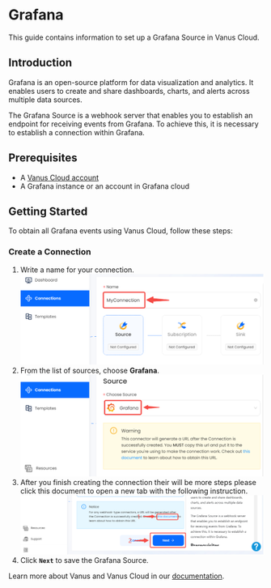 # Grafana

This guide contains information to set up a Grafana Source in Vanus Cloud.

## Introduction

Grafana is an open-source platform for data visualization and analytics. It enables users to create and share dashboards, charts, and alerts across multiple data sources.

The Grafana Source is a webhook server that enables you to establish an endpoint for receiving events from Grafana. To achieve this, it is necessary to establish a connection within Grafana.

## Prerequisites

- A [Vanus Cloud account](https://cloud.vanus.ai)
- A Grafana instance or an account in Grafana cloud

## Getting Started

To obtain all Grafana events using Vanus Cloud, follow these steps:

### Create a Connection

1.  Write a name for your connection.
   ![img.png](images/connection.png)
2. From the list of sources, choose **Grafana**.
![img.png](images/grafana.png)
3. After you finish creating the connection their will be more steps please click this document to open a new tab with the following instruction.
   ![img.png](images/webhook_setup.png)
4. Click **`Next`** to save the Grafana Source.

Learn more about Vanus and Vanus Cloud in our [documentation](https://docs.vanus.ai).
